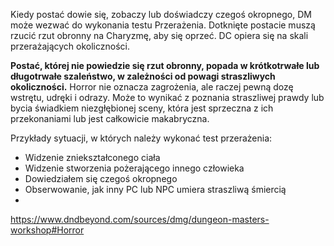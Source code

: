 
Kiedy postać dowie się, zobaczy lub doświadczy czegoś okropnego, DM może wezwać do wykonania testu Przerażenia.
Dotknięte postacie muszą rzucić rzut obronny na Charyzmę, aby się oprzeć.
DC opiera się na skali przerażających okoliczności.

**Postać, której nie powiedzie się rzut obronny, popada w krótkotrwałe lub długotrwałe szaleństwo, w zależności od powagi straszliwych okoliczności.**
Horror nie oznacza zagrożenia, ale raczej pewną dozę wstrętu, udręki i odrazy. Może to wynikać z poznania straszliwej prawdy lub bycia świadkiem niezgłębionej sceny, która jest sprzeczna z ich przekonaniami lub jest całkowicie makabryczna.

Przykłady sytuacji, w których należy wykonać test przerażenia:
* Widzenie zniekształconego ciała
* Widzenie stworzenia pożerającego innego człowieka
* Dowiedziałem się czegoś okropnego
* Obserwowanie, jak inny PC lub NPC umiera straszliwą śmiercią
* 
https://www.dndbeyond.com/sources/dmg/dungeon-masters-workshop#Horror
